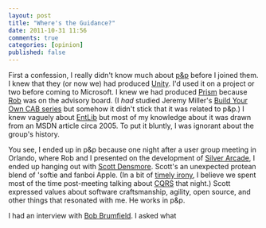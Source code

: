 ```yaml
---
layout: post
title: "Where's the Guidance?"
date: 2011-10-31 11:56
comments: true
categories: [opinion]
published: false
---
```


First a confession, I really didn't know much about [p&p](http://msdn.microsoft.com/en-us/practices/default.aspx "patterns & practices") before I joined them. I knew that they (or now we) had produced [Unity](http://unity.codeplex.com/). I'd used it on a project or two before coming to Microsoft. I knew we had produced [Prism](http://compositewpf.codeplex.com/) because [Rob](http://www.bluespire.com/ "my former business partner") was on the advisory board. (I _had_ studied Jeremy Miller's [Build Your Own CAB series](http://codebetter.com/jeremymiller/2007/07/26/the-build-your-own-cab-series-table-of-contents/) but somehow it didn't stick that it was related to p&p.) I knew vaguely about [EntLib]("http://entlib.codeplex.com/") but most of my knowledge about it was drawn from an MSDN article circa 2005. To put it bluntly, I was ignorant about the group's history.

You see, I ended up in p&p because one night after a user group meeting in Orlando, where Rob and I presented on the development of [Silver Arcade](http://www.silverarcade.com/ "want to buy it?"), I ended up hanging out with [Scott Densmore](http://scottdensmore.typepad.com/). Scott's an unexpected protean blend of 'softie and fanboi Apple. (In a bit of [timely irony](https://groups.google.com/forum/#!topic/dddcqrs/uIkQ6H7J6i4/overview), I believe we spent most of the time post-meeting talking about [CQRS](http://en.wikipedia.org/wiki/CQRS) that night.) Scott expressed values about software craftsmanship, agility, open source, and other things that resonated with me. He works in p&p.

I had an interview with [Bob Brumfield](http://blogs.msdn.com/b/bobbrum/). I asked what